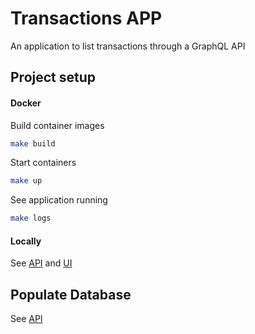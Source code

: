 # Transactions APP

An application to list transactions through a GraphQL API

## Project setup

#### Docker

Build container images

```bash
make build
```

Start containers

```bash
make up
```

See application running

```bash
make logs
```

#### Locally

See [API](https://github.com/BernardoHazin/transactions-list/tree/main/api#readme) and [UI](https://github.com/BernardoHazin/transactions-list/tree/main/ui#readme)

## Populate Database

See [API](https://github.com/BernardoHazin/transactions-list/tree/main/api#readme)